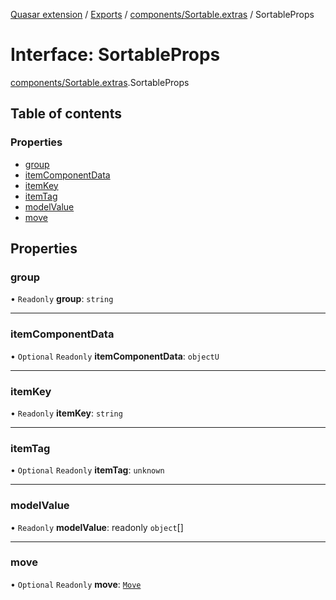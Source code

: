 [Quasar extension](../index.md) / [Exports](../modules.md) / [components/Sortable.extras](../modules/components_Sortable_extras.md) / SortableProps

# Interface: SortableProps

[components/Sortable.extras](../modules/components_Sortable_extras.md).SortableProps

## Table of contents

### Properties

- [group](components_Sortable_extras.SortableProps.md#group)
- [itemComponentData](components_Sortable_extras.SortableProps.md#itemcomponentdata)
- [itemKey](components_Sortable_extras.SortableProps.md#itemkey)
- [itemTag](components_Sortable_extras.SortableProps.md#itemtag)
- [modelValue](components_Sortable_extras.SortableProps.md#modelvalue)
- [move](components_Sortable_extras.SortableProps.md#move)

## Properties

### group

• `Readonly` **group**: `string`

___

### itemComponentData

• `Optional` `Readonly` **itemComponentData**: `objectU`

___

### itemKey

• `Readonly` **itemKey**: `string`

___

### itemTag

• `Optional` `Readonly` **itemTag**: `unknown`

___

### modelValue

• `Readonly` **modelValue**: readonly `object`[]

___

### move

• `Optional` `Readonly` **move**: [`Move`](components_Sortable_extras.Move.md)

